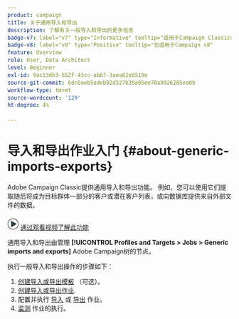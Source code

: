 ```yaml
---
product: campaign
title: 关于通用导入和导出
description: 了解有关一般导入和导出的更多信息
badge-v7: label="v7" type="Informative" tooltip="适用于Campaign Classicv7"
badge-v8: label="v8" type="Positive" tooltip="也适用于Campaign v8"
feature: Overview
role: User, Data Architect
level: Beginner
exl-id: 9ac13db3-552f-43cc-ab67-3aea82e0519e
source-git-commit: 6dc6aeb5adeb82d527b39a05ee70a9926205ea0b
workflow-type: tm+mt
source-wordcount: '129'
ht-degree: 4%

---
```


# 导入和导出作业入门 {#about-generic-imports-exports}



Adobe Campaign Classic提供通用导入和导出功能。 例如，您可以使用它们提取随后将成为目标群体一部分的客户或潜在客户列表，或向数据库提供来自外部文件的数据。

![](assets/do-not-localize/how-to-video.png) [通过观看视频了解此功能](../../platform/using/exporting-and-importing-profiles.md#import-profiles-video)

通用导入和导出由管理 **[!UICONTROL Profiles and Targets > Jobs > Generic imports and exports]** Adobe Campaign树的节点。

执行一般导入和导出操作的步骤如下：

1. [创建导入或导出模板](../../platform/using/creating-import-export-templates.md) （可选）。
1. [创建导入或导出作业](../../platform/using/creating-import-export-jobs.md).
1. 配置并执行 [导入](../../platform/using/executing-import-jobs.md) 或 [导出](../../platform/using/executing-export-jobs.md) 作业。
1. [监测](../../platform/using/monitoring-jobs-execution.md) 作业的执行。
